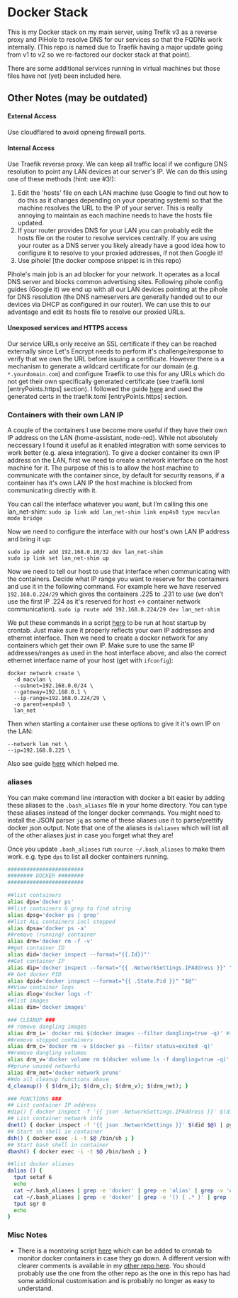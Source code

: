 # Docker Stack
This is my Docker stack on my main server, using Trefik v3 as a reverse proxy and PiHole to resolve DNS for our services so that the FQDNs work internally.
(This repo is named due to Traefik having a major update going from v1 to v2 so we re-factored our docker stack at that point).

There are some additional services running in virtual machines but those files have not (yet) been included here.

## Other Notes (may be outdated)

#### External Access
Use cloudflared to avoid opneing firewall ports. 

#### Internal Access
Use Traefik reverse proxy.
We can keep all traffic local if we configure DNS resolution to point any LAN devices at our server's IP. We can do this using one of these methods (hint: use #3!):
1. Edit the 'hosts' file on each LAN machine (use Google to find out how to do this as it changes depending on your operating system) so that the machine resolves the URL to the IP of your server. This is really annoying to maintain as each machine needs to have the hosts file updated. 
2. If your router provides DNS for your LAN you can probably edit the hosts file on the router to resolve services centrally. If you are using your router as a DNS server you likely already have a good idea how to configure it to resolve to your proxied addresses, if not then Google it!
3. Use pihole! [the docker compose snippet is in this repo) 

Pihole's main job is an ad blocker for your network. It operates as a local DNS server and blocks common advertising sites. Following pihole config guides (Google it) we end up with all our LAN devices pointing at the pihole for DNS resolution (the DNS nameservers are generally handed out to our devices via DHCP as configured in our router). We can use this to our advantage and edit its hosts file to resolve our proxied URLs. 

#### Unexposed services and HTTPS access
Our service URLs only receive an SSL certificate if they can be reached externally since Let's Encrypt needs to perform it's challenge/response to verify that we own the URL before issuing a certificate. However there is a mechanism to generate a wildcard certificate for our domain (e.g. `*.yourdomain.com`) and configure Traefik to use this for any URLs which do not get their own specifically generated certificate (see traefik.toml [entryPoints.https] section). I followed the guide [here](https://blog.thesparktree.com/generating-intranet-and-private-network-ssl) and used the generated certs in the traefik.toml [entryPoints.https] section. 

### Containers with their own LAN IP
A couple of the containers I use become more useful if they have their own IP address on the LAN (home-assistant, node-red). While not absolutely neccessary I found it useful as it enabled integration with some services to work better (e.g. alexa integration).
To give a docker container its own IP address on the LAN, first we need to create a network interface on the host machine for it. The purpose of this is to allow the host machine to communicate with the container since, by default for security reasons, if a container has it's own LAN IP the host machine is blocked from communicating directly with it. 

You can call the interface whatever you want, but I’m calling this one lan_net-shim:
`sudo ip link add lan_net-shim link enp4s0 type macvlan  mode bridge`

Now we need to configure the interface with our host's own LAN IP address and bring it up:
```
sudo ip addr add 192.168.0.10/32 dev lan_net-shim
sudo ip link set lan_net-shim up
```

Now we need to tell our host to use that interface when communicating with the containers. Decide what IP range you want to reserve for the containers and use it in the following command. For example here we have reserved `192.168.0.224/29` which gives the containers .225 to .231 to use (we don't use the first IP .224 as it's reserved for host <-> container network communication).
`sudo ip route add 192.168.0.224/29 dev lan_net-shim`

We put these commands in a script [here](https://github.com/danteali/DockerRunFiles/blob/master/macvlan/macvlan_docker.cleaned) to be run at host startup by crontab. Just make sure it properly reflects your own IP addresses and ethernet interface. 
Then we need to create a docker network for any containers which get their own IP. Make sure to use the same IP addresses/ranges as used in the host interface above, and also the correct ethernet interface name of your host (get with `ifconfig`): 
```
docker network create \
  -d macvlan \
  --subnet=192.168.0.0/24 \
  --gateway=192.168.0.1 \
  --ip-range=192.168.0.224/29 \
  -o parent=enp4s0 \
  lan_net
```

Then when starting a container use these options to give it it's own IP on the LAN:
```
--network lan_net \
--ip=192.168.0.225 \
```
Also see guide [here](https://blog.oddbit.com/post/2018-03-12-using-docker-macvlan-networks/) which helped me.



### aliases
You can make command line interaction with docker a bit easier by adding these aliases to the `.bash_aliases` file in your home directory. You can type these aliases instead of the longer docker commands. You might need to install the JSON parser `jq` as some of these aliases use it to parse/prettify docker json output. Note that one of the aliases is `daliases` which will list all of the other aliases just in case you forget what they are!

Once you update `.bash_aliases` run `source ~/.bash_aliases` to make them work. e.g. type `dps` to list all docker containers running.

```bash
########################
######## DOCKER ########
########################

##list containers
alias dps='docker ps'
##list containers & grep to find string
alias dpsg='docker ps | grep'
##list ALL containers incl stopped
alias dpsa='docker ps -a'
##remove (running) container
alias drm='docker rm -f -v'
##get container ID
alias did='docker inspect --format="{{.Id}}"'
##Get container IP
alias dip='docker inspect --format="{{ .NetworkSettings.IPAddress }}" "$@"'
## Get docker PID
alias dpid='docker inspect --format="{{ .State.Pid }}" "$@"'
##View container logs
alias dlog='docker logs -f'
##list images
alias dim='docker images'

### CLEANUP ###
## remove dangling images
alias drm_i=' docker rmi $(docker images --filter dangling=true -q)' #test comment
##remove stopped containers
alias drm_c='docker rm -v $(docker ps --filter status=exited -q)'
##remove dangling volumes
alias drm_v='docker volume rm $(docker volume ls -f dangling=true -q)'
##prune unused networks
alias drm_net='docker network prune'
##do all cleanup functions above
d_cleanup() { $(drm_i); $(drm_c); $(drm_v); $(drm_net); }

### FUNCTIONS ###
## List container IP address
#dip() { docker inspect -f '{{ json .NetworkSettings.IPAddress }}' $(did $@) | python -mjson.tool ; }
## List container network info
dnet() { docker inspect -f '{{ json .NetworkSettings }}' $(did $@) | python -mjson.tool | jq ; }
## Start sh shell in container
dsh() { docker exec -i -t $@ /bin/sh ; }
## Start bash shell in container
dbash() { docker exec -i -t $@ /bin/bash ; }

##list docker aliases
dalias () {
  tput setaf 6
  echo
  cat ~/.bash_aliases | grep -e 'docker' | grep -e 'alias' | grep -v '##' | sed "s/^\([^=]*\)=\(.*\)/\1 => \2/"| sed "s/['|\']//g" | sort | sed -r 's/^alias //'
  cat ~/.bash_aliases | grep -e 'docker' | grep -e '() { .* }' | grep -v '##' | sed "s/^\([^=]*\)=\(.*\)/\1 => \2/"| sed "s/['|\']//g" | sort | sed -r 's/^alias //'
  tput sgr 0
  echo
}
```



### Misc Notes

* There is a montoring script [here](https://github.com/danteali/Docker_Treafik2/blob/master/scripts/monitoring/crontab_monitor/crontab_monitor.sh) which can be added to crontab to monitor docker containers in case they go down. A different version with clearer comments is available in my [other repo here](https://github.com/danteali/docker_cron_monitor). You should probably use the one from the other repo as the one in this repo has had some additional customisation and is probably no longer as easy to understand. 

